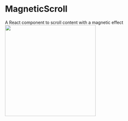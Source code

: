 # MagneticScroll
A React component to scroll content with a magnetic effect
<img src="MagneticScroll.gif" width="300">